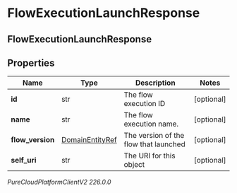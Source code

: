 # FlowExecutionLaunchResponse

## FlowExecutionLaunchResponse

## Properties

|Name | Type | Description | Notes|
|------------ | ------------- | ------------- | -------------|
| **id** | str | The flow execution ID | [optional] |
| **name** | str | The flow execution name. | [optional] |
| **flow_version** | [DomainEntityRef](DomainEntityRef) | The version of the flow that launched | [optional] |
| **self_uri** | str | The URI for this object | [optional] |



_PureCloudPlatformClientV2 226.0.0_
